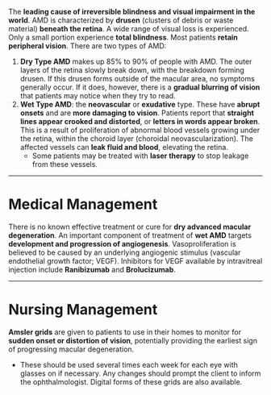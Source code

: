 The **leading cause of irreversible blindness and visual impairment in the world**. AMD is characterized by **drusen** (clusters of debris or waste material) **beneath the retina**. A wide range of visual loss is experienced. Only a small portion experience **total blindness**. Most patients **retain peripheral vision**. There are two types of AMD:
1. **Dry Type AMD** makes up 85% to 90% of people with AMD. The outer layers of the retina slowly break down, with the breakdown forming drusen. If this drusen forms outside of the macular area, no symptoms generally occur. If it does, however, there is a **gradual blurring of vision** that patients may notice when they try to read.
2. **Wet Type AMD**: the **neovascular** or **exudative** type. These have **abrupt onsets** and are **more damaging to vision**. Patients report that **straight lines appear crooked and distorted**, or **letters in words appear broken**. This is a result of proliferation of abnormal blood vessels growing under the retina, within the choroid layer (choroidal neovascularization). The affected vessels can **leak fluid and blood**, elevating the retina.
	- Some patients may be treated with **laser therapy** to stop leakage from these vessels.
___
# Medical Management
There is no known effective treatment or cure for **dry advanced macular degeneration**. An important component of treatment of **wet AMD** targets **development and progression of angiogenesis**. Vasoproliferation is believed to be caused by an underlying angiogenic stimulus (vascular endothelial growth factor; VEGF). Inhibitors for VEGF available by intravitreal injection include **Ranibizumab** and **Brolucizumab**.
___
# Nursing Management
**Amsler grids** are given to patients to use in their homes to monitor for **sudden onset or distortion of vision**, potentially providing the earliest sign of progressing macular degeneration.
- These should be used several times each week for each eye with glasses on if necessary. Any changes should prompt the client to inform the ophthalmologist. Digital forms of these grids are also available.